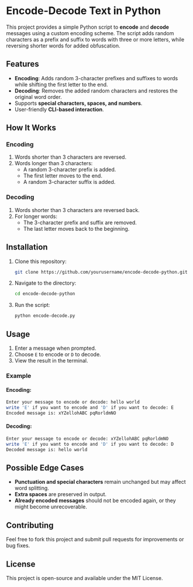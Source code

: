 # Encode-Decode Text in Python

This project provides a simple Python script to **encode** and **decode** messages using a custom encoding scheme. The script adds random characters as a prefix and suffix to words with three or more letters, while reversing shorter words for added obfuscation.

## Features
- **Encoding**: Adds random 3-character prefixes and suffixes to words while shifting the first letter to the end.
- **Decoding**: Removes the added random characters and restores the original word order.
- Supports **special characters, spaces, and numbers**.
- User-friendly **CLI-based interaction**.

## How It Works
### Encoding
1. Words shorter than 3 characters are reversed.
2. Words longer than 3 characters:
   - A random 3-character prefix is added.
   - The first letter moves to the end.
   - A random 3-character suffix is added.

### Decoding
1. Words shorter than 3 characters are reversed back.
2. For longer words:
   - The 3-character prefix and suffix are removed.
   - The last letter moves back to the beginning.

## Installation
1. Clone this repository:
   ```bash
   git clone https://github.com/yourusername/encode-decode-python.git
   ```
2. Navigate to the directory:
   ```bash
   cd encode-decode-python
   ```
3. Run the script:
   ```bash
   python encode-decode.py
   ```

## Usage
1. Enter a message when prompted.
2. Choose `E` to encode or `D` to decode.
3. View the result in the terminal.

### Example
#### Encoding:
```bash
Enter your message to encode or decode: hello world
write 'E' if you want to encode and 'D' if you want to decode: E
Encoded message is: xYZellohABC pqRorldmNO
```
#### Decoding:
```bash
Enter your message to encode or decode: xYZellohABC pqRorldmNO
write 'E' if you want to encode and 'D' if you want to decode: D
Decoded message is: hello world
```

## Possible Edge Cases
- **Punctuation and special characters** remain unchanged but may affect word splitting.
- **Extra spaces** are preserved in output.
- **Already encoded messages** should not be encoded again, or they might become unrecoverable.

## Contributing
Feel free to fork this project and submit pull requests for improvements or bug fixes.

## License
This project is open-source and available under the MIT License.

